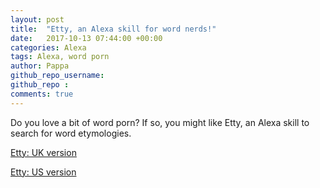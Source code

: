 ```yaml
---
layout: post
title:  "Etty, an Alexa skill for word nerds!"
date:   2017-10-13 07:44:00 +00:00
categories: Alexa
tags: Alexa, word porn
author: Pappa
github_repo_username: 
github_repo : 
comments: true
---
```


Do you love a bit of word porn? If so, you might like Etty, an Alexa skill to search for word etymologies.

<a href="https://goo.gl/6WRHPe">Etty: UK version</a>

<a href="https://goo.gl/Nv241Z">Etty: US version</a>
